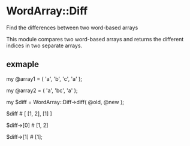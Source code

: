 WordArray::Diff
==============

Find the differences between two word-based arrays

This module compares two word-based arrays and returns the different indices in two separate arrays.


## exmaple

my @array1 = ( 'a', 'b', 'c', 'a' );

my @array2 = ( 'a', 'bc', 'a' );

my $diff = WordArray::Diff->diff( \@old, \@new );

$diff       # [ [1, 2], [1] ]

$diff->[0]  # [1, 2]

$diff->[1]  # [1];

